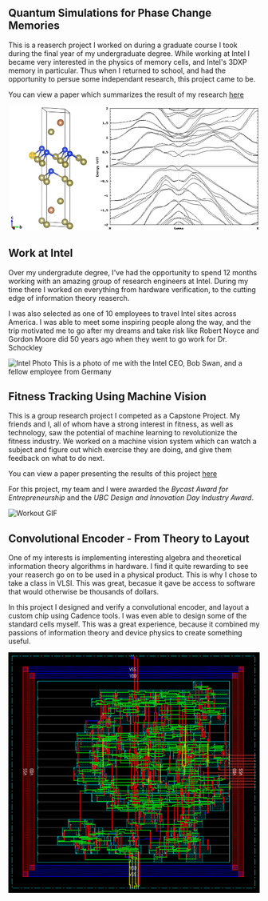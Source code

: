 ## Quantum Simulations for Phase Change Memories

This is a reaserch project I worked on during a graduate course I took during the final year of my undergraduate degree. While working at Intel I became very interested in the physics of memory cells, and Intel's 3DXP memory in particular. Thus when I returned to school, and had the opportunity to persue some independant research, this project came to be.

You can view a paper which summarizes the result of my research [here](https://github.com/justinkang221/justinkang221.github.io/blob/master/dft_pcm_research.pdf)

![Ferro Si](img/ferro_si.png)

## Work at Intel

Over my undergradute degree, I've had the opportunity to spend 12 months working with an amazing group of research engineers at Intel. During my time there I worked on everything from hardware verification, to the cutting edge of information theory reaserch. 

I was also selected as one of 10 employees to travel Intel sites across America. I was able to meet some inspiring people along the way, and the trip motivated me to go after my dreams and take risk like Robert Noyce and Gordon Moore did 50 years ago when they went to go work for Dr. Schockley

![Intel Photo](img/intel.jpg)
This is a photo of me with the Intel CEO, Bob Swan, and a fellow employee from Germany


## Fitness Tracking Using Machine Vision 

This is a group research project I competed as a Capstone Project. My friends and I, all of whom have a strong interest in fitness, as well as technology, saw the potential of machine learning to revolutionize the fitness industry. We worked on a machine vision system which can watch a subject and figure out which exercise they are doing, and give them feedback on what to do next. 


You can view a paper presenting the results of this project [here](https://github.com/justinkang221/justinkang221.github.io/blob/master/ENPH_459_Project_Summary.pdf)

For this project, my team and I were awarded the *Bycast Award for Entrepreneurship* and the *UBC Design and Innovation Day Industry Award*.

![Workout GIF](img/workout.gif)

## Convolutional Encoder - From Theory to Layout

One of my interests is implementing interesting algebra and theoretical information theory algorithms in hardware. I find it quite rewarding to see your reaserch go on to be used in a physical product. This is why I chose to take a class in VLSI. This was great, becasue it gave be access to software that would otherwise be thousands of dollars. 

In this project I designed and verify a convolutional encoder, and layout a custom chip using Cadence tools. I was even able to design some of the standard cells myself. This was a  great experience, because it combined my passions of information theory and device physics to create something useful. 

![Wiring](img/wiring_diagram.PNG)
